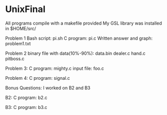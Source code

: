 # UnixFinal
All programs compile with a makefile provided
My GSL library was installed in $HOME/src/

Problem 1
Bash script: pi.sh
C program: pi.c
Written answer and graph: problem1.txt


Problem 2
binary file with data(10%-90%): data.bin
dealer.c
hand.c
pitboss.c


Problem 3:
C program: mighty.c
input file: foo.c


Problem 4:
C program: signal.c

Bonus Questions:
I worked on B2 and B3

B2:
C program: b2.c

B3:
C program: b3.c
